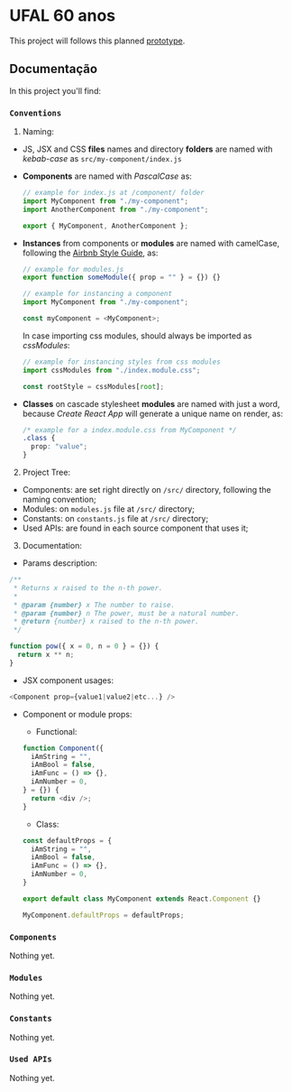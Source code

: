 # UFAL 60 anos

This project will follows this planned [prototype](https://drive.google.com/drive/folders/1jVTV7TA680KU66xiYnqbh3vvNJ7lIjT0?usp=sharing).

## Documentação

In this project you'll find:

### `Conventions`

1. Naming:

- JS, JSX and CSS **files** names and directory **folders** are named with _kebab-case_ as `src/my-component/index.js`
- **Components** are named with _PascalCase_ as:

  ```javascript
  // example for index.js at /component/ folder
  import MyComponent from "./my-component";
  import AnotherComponent from "./my-component";

  export { MyComponent, AnotherComponent };
  ```

- **Instances** from components or **modules** are named with camelCase, following the [Airbnb Style Guide](https://github.com/airbnb/javascript/tree/master/react#naming), as:

  ```javascript
  // example for modules.js
  export function someModule({ prop = "" } = {}) {}

  // example for instancing a component
  import MyComponent from "./my-component";

  const myComponent = <MyComponent>;
  ```

  In case importing css modules, should always be imported as _cssModules_:

  ```javascript
  // example for instancing styles from css modules
  import cssModules from "./index.module.css";

  const rootStyle = cssModules[root];
  ```

- **Classes** on cascade stylesheet **modules** are named with just a word, because _Create React App_ will generate a unique name on render, as:

  ```css
  /* example for a index.module.css from MyComponent */
  .class {
    prop: "value";
  }
  ```

2. Project Tree:

- Components: are set right directly on `/src/` directory, following the naming convention;
- Modules: on `modules.js` file at `/src/` directory;
- Constants: on `constants.js` file at `/src/` directory;
- Used APIs: are found in each source component that uses it;

3. Documentation:

- Params description:

```javascript
/**
 * Returns x raised to the n-th power.
 *
 * @param {number} x The number to raise.
 * @param {number} n The power, must be a natural number.
 * @return {number} x raised to the n-th power.
 */

function pow({ x = 0, n = 0 } = {}) {
  return x ** n;
}
```

- JSX component usages:

```javascript
<Component prop={value1|value2|etc...} />
```

- Component or module props:

  - Functional:

  ```javascript
  function Component({
    iAmString = "",
    iAmBool = false,
    iAmFunc = () => {},
    iAmNumber = 0,
  } = {}) {
    return <div />;
  }
  ```

  - Class:

  ```javascript
  const defaultProps = {
    iAmString = "",
    iAmBool = false,
    iAmFunc = () => {},
    iAmNumber = 0,
  }

  export default class MyComponent extends React.Component {}

  MyComponent.defaultProps = defaultProps;
  ```

### `Components`

Nothing yet.

### `Modules`

Nothing yet.

### `Constants`

Nothing yet.

### `Used APIs`

Nothing yet.
